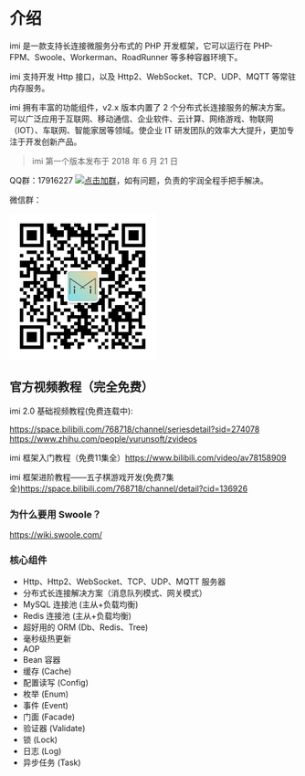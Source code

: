# 介绍

imi 是一款支持长连接微服务分布式的 PHP 开发框架，它可以运行在 PHP-FPM、Swoole、Workerman、RoadRunner 等多种容器环境下。

imi 支持开发 Http 接口，以及 Http2、WebSocket、TCP、UDP、MQTT 等常驻内存服务。

imi 拥有丰富的功能组件，v2.x 版本内置了 2 个分布式长连接服务的解决方案。可以广泛应用于互联网、移动通信、企业软件、云计算、网络游戏、物联网（IOT）、车联网、智能家居等领域。使企业 IT 研发团队的效率大大提升，更加专注于开发创新产品。

> imi 第一个版本发布于 2018 年 6 月 21 日

QQ群：17916227 [![点击加群](https://pub.idqqimg.com/wpa/images/group.png)](https://jq.qq.com/?_wv=1027&k=5wXf4Zq "点击加群")，如有问题，负责的宇润全程手把手解决。

微信群：

<img src="../../res/wechat.png" alt="imi" width="256px" />

## 官方视频教程（完全免费）

imi 2.0 基础视频教程(免费连载中):

<https://space.bilibili.com/768718/channel/seriesdetail?sid=274078>
<https://www.zhihu.com/people/yurunsoft/zvideos>

imi 框架入门教程（免费11集全）<https://www.bilibili.com/video/av78158909>

imi 框架进阶教程——五子棋游戏开发(免费7集全)<https://space.bilibili.com/768718/channel/detail?cid=136926>

### 为什么要用 Swoole？

https://wiki.swoole.com/

### 核心组件

* Http、Http2、WebSocket、TCP、UDP、MQTT 服务器
* 分布式长连接解决方案（消息队列模式、网关模式）
* MySQL 连接池 (主从+负载均衡)
* Redis 连接池 (主从+负载均衡)
* 超好用的 ORM (Db、Redis、Tree)
* 毫秒级热更新
* AOP
* Bean 容器
* 缓存 (Cache)
* 配置读写 (Config)
* 枚举 (Enum)
* 事件 (Event)
* 门面 (Facade)
* 验证器 (Validate)
* 锁 (Lock)
* 日志 (Log)
* 异步任务 (Task)
